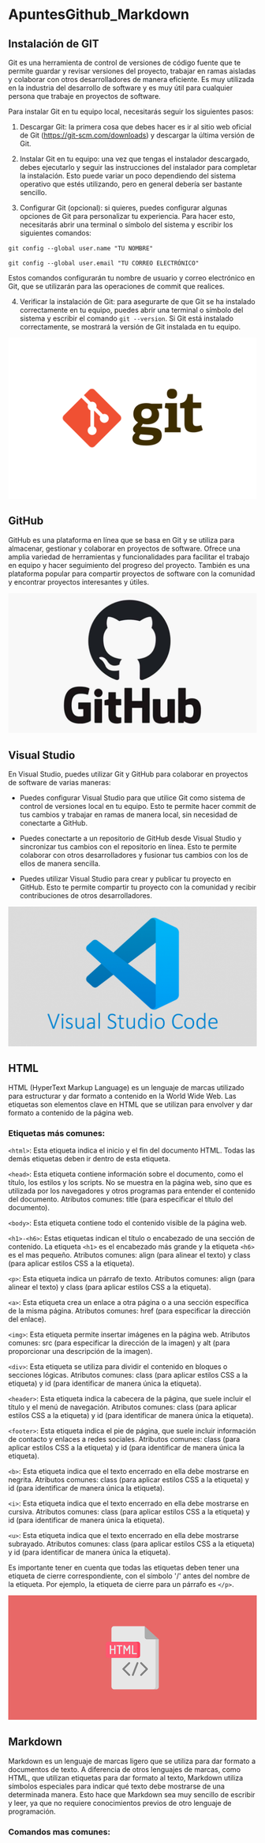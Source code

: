 # ApuntesGithub_Markdown

## Instalación de GIT

Git es una herramienta de control de versiones de código fuente que te permite guardar y revisar versiones del proyecto, trabajar en ramas aisladas y colaborar con otros desarrolladores de manera eficiente. Es muy utilizada en la industria del desarrollo de software y es muy útil para cualquier persona que trabaje en proyectos de software.

Para instalar Git en tu equipo local, necesitarás seguir los siguientes pasos:

1. Descargar Git: la primera cosa que debes hacer es ir al sitio web oficial de Git (https://git-scm.com/downloads) y descargar la última versión de Git.

2. Instalar Git en tu equipo: una vez que tengas el instalador descargado, debes ejecutarlo y seguir las instrucciones del instalador para completar la instalación. Esto puede variar un poco dependiendo del sistema operativo que estés utilizando, pero en general debería ser bastante sencillo.

3. Configurar Git (opcional): si quieres, puedes configurar algunas opciones de Git para personalizar tu experiencia. Para hacer esto, necesitarás abrir una terminal o símbolo del sistema y escribir los siguientes comandos:

```
git config --global user.name "TU NOMBRE"
```

```
git config --global user.email "TU CORREO ELECTRÓNICO"
```

Estos comandos configurarán tu nombre de usuario y correo electrónico en Git, que se utilizarán para las operaciones de commit que realices.

4. Verificar la instalación de Git: para asegurarte de que Git se ha instalado correctamente en tu equipo, puedes abrir una terminal o símbolo del sistema y escribir el comando ``git --version``. Si Git está instalado correctamente, se mostrará la versión de Git instalada en tu equipo.

![git](git.png) 

## GitHub

GitHub es una plataforma en línea que se basa en Git y se utiliza para almacenar, gestionar y colaborar en proyectos de software. Ofrece una amplia variedad de herramientas y funcionalidades para facilitar el trabajo en equipo y hacer seguimiento del progreso del proyecto. También es una plataforma popular para compartir proyectos de software con la comunidad y encontrar proyectos interesantes y útiles.

![github](github.jpeg) 

## Visual Studio

En Visual Studio, puedes utilizar Git y GitHub para colaborar en proyectos de software de varias maneras:

- Puedes configurar Visual Studio para que utilice Git como sistema de control de versiones local en tu equipo. Esto te permite hacer commit de tus cambios y trabajar en ramas de manera local, sin necesidad de conectarte a GitHub.

- Puedes conectarte a un repositorio de GitHub desde Visual Studio y sincronizar tus cambios con el repositorio en línea. Esto te permite colaborar con otros desarrolladores y fusionar tus cambios con los de ellos de manera sencilla.

- Puedes utilizar Visual Studio para crear y publicar tu proyecto en GitHub. Esto te permite compartir tu proyecto con la comunidad y recibir contribuciones de otros desarrolladores.

![visua](visual.png)

## HTML

HTML (HyperText Markup Language) es un lenguaje de marcas utilizado para estructurar y dar formato a contenido en la World Wide Web. Las etiquetas son elementos clave en HTML que se utilizan para envolver y dar formato a contenido de la página web.

### Etiquetas más comunes: 

``<html>``: Esta etiqueta indica el inicio y el fin del documento HTML. Todas las demás etiquetas deben ir dentro de esta etiqueta.

``<head>``: Esta etiqueta contiene información sobre el documento, como el título, los estilos y los scripts. No se muestra en la página web, sino que es utilizada por los navegadores y otros programas para entender el contenido del documento. Atributos comunes: title (para especificar el título del documento).

``<body>``: Esta etiqueta contiene todo el contenido visible de la página web.

``<h1>-<h6>``: Estas etiquetas indican el título o encabezado de una sección de contenido. La etiqueta ``<h1>`` es el encabezado más grande y la etiqueta ``<h6>`` es el mas pequeño. Atributos comunes: align (para alinear el texto) y class (para aplicar estilos CSS a la etiqueta).

``<p>``: Esta etiqueta indica un párrafo de texto. Atributos comunes: align (para alinear el texto) y class (para aplicar estilos CSS a la etiqueta).

``<a>``: Esta etiqueta crea un enlace a otra página o a una sección específica de la misma página. Atributos comunes: href (para especificar la dirección del enlace).

``<img>``: Esta etiqueta permite insertar imágenes en la página web. Atributos comunes: src (para especificar la dirección de la imagen) y alt (para proporcionar una descripción de la imagen).

``<div>``: Esta etiqueta se utiliza para dividir el contenido en bloques o secciones lógicas. Atributos comunes: class (para aplicar estilos CSS a la etiqueta) y id (para identificar de manera única la etiqueta).

``<header>``: Esta etiqueta indica la cabecera de la página, que suele incluir el título y el menú de navegación. Atributos comunes: class (para aplicar estilos CSS a la etiqueta) y id (para identificar de manera única la etiqueta).

``<footer>``: Esta etiqueta indica el pie de página, que suele incluir información de contacto y enlaces a redes sociales. Atributos comunes: class (para aplicar estilos CSS a la etiqueta) y id (para identificar de manera única la etiqueta).

``<b>``: Esta etiqueta indica que el texto encerrado en ella debe mostrarse en negrita. Atributos comunes: class (para aplicar estilos CSS a la etiqueta) y id (para identificar de manera única la etiqueta).

``<i>``: Esta etiqueta indica que el texto encerrado en ella debe mostrarse en cursiva. Atributos comunes: class (para aplicar estilos CSS a la etiqueta) y id (para identificar de manera única la etiqueta).

``<u>``: Esta etiqueta indica que el texto encerrado en ella debe mostrarse subrayado. Atributos comunes: class (para aplicar estilos CSS a la etiqueta) y id (para identificar de manera única la etiqueta).

Es importante tener en cuenta que todas las etiquetas deben tener una etiqueta de cierre correspondiente, con el símbolo '/' antes del nombre de la etiqueta. Por ejemplo, la etiqueta de cierre para un párrafo es ``</p>``.

![html](html.jpg)

## Markdown

Markdown es un lenguaje de marcas ligero que se utiliza para dar formato a documentos de texto. A diferencia de otros lenguajes de marcas, como HTML, que utilizan etiquetas para dar formato al texto, Markdown utiliza símbolos especiales para indicar qué texto debe mostrarse de una determinada manera. Esto hace que Markdown sea muy sencillo de escribir y leer, ya que no requiere conocimientos previos de otro lenguaje de programación.

### Comandos mas comunes:

